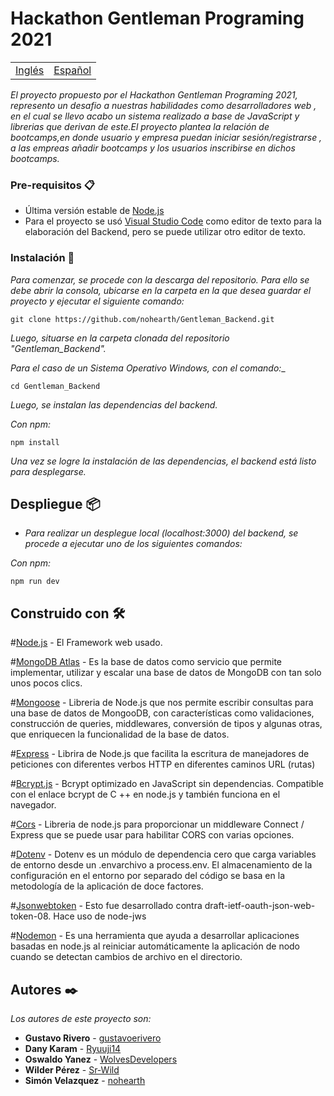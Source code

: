# Hackathon Gentleman Programing 2021

<table>
    <tr>
        <!-- Do not translate this table -->
        <td><a href="./README.md"> Inglés </a></td>
        <td><a href="./README.ES.md"> Español </a></td>
    </tr>
</table>

_El proyecto propuesto por el Hackathon Gentleman Programing 2021, represento un desafio a nuestras habilidades como desarrolladores web , en el cual se llevo acabo un sistema realizado a base de JavaScript y librerias que derivan de este.El proyecto plantea la relación de bootcamps,en donde usuario y empresa puedan iniciar sesión/registrarse , a las empreas añadir bootcamps y los usuarios inscribirse en dichos bootcamps._


### Pre-requisitos 📋

* Última versión estable de [Node.js](https://nodejs.org/en/)
* Para el proyecto se usó [Visual Studio Code](https://code.visualstudio.com/) como editor de texto para la 
elaboración del Backend, pero se puede utilizar otro editor de texto.

### Instalación 🔧

_Para comenzar, se procede con la descarga del repositorio. Para ello se debe abrir la consola,
ubicarse en la carpeta en la que desea guardar el proyecto y ejecutar el siguiente comando:_

```
git clone https://github.com/nohearth/Gentleman_Backend.git
```
_Luego, situarse en la carpeta clonada del repositorio "Gentleman_Backend"._

_Para el caso de un Sistema Operativo Windows, con el comando:__

```
cd Gentleman_Backend
```

_Luego, se instalan las dependencias del backend._

_Con npm:_

```
npm install
```
_Una vez se logre la instalación de las dependencias, el backend está listo para desplegarse._

## Despliegue 📦

* _Para realizar un desplegue local (localhost:3000) del backend, se procede a ejecutar uno de los siguientes comandos:_

_Con npm:_

```
npm run dev
```
## Construido con 🛠️
#[Node.js](https://nodejs.org/es/) - El Framework web usado.

#[MongoDB Atlas](https://www.mongodb.com/es/cloud/atlas) - Es la base de datos como servicio que permite implementar, utilizar y escalar una base de datos de MongoDB con tan solo unos pocos clics.

#[Mongoose](https://www.npmjs.com/package/mongoose) - Libreria de Node.js que nos permite escribir consultas para una base de datos de MongooDB, con características como validaciones, construcción de queries, middlewares, conversión de tipos y algunas otras, que enriquecen la funcionalidad de la base de datos.

#[Express](https://www.npmjs.com/package/express) - Librira de Node.js que facilita la escritura de manejadores de peticiones con diferentes verbos HTTP en diferentes caminos URL (rutas)

#[Bcrypt.js](https://www.npmjs.com/package/bcryptjs) - Bcrypt optimizado en JavaScript sin dependencias. Compatible con el enlace bcrypt de C ++ en node.js y también funciona en el navegador.

#[Cors](https://www.npmjs.com/package/cors) - Libreria de node.js para proporcionar un middleware Connect / Express que se puede usar para habilitar CORS con varias opciones.

#[Dotenv](https://www.npmjs.com/package/dotenv) - Dotenv es un módulo de dependencia cero que carga variables de entorno desde un .envarchivo a process.env. El almacenamiento de la configuración en el entorno por separado del código se basa en la metodología de la aplicación de doce factores.

#[Jsonwebtoken](https://www.npmjs.com/package/jsonwebtoken) - Esto fue desarrollado contra draft-ietf-oauth-json-web-token-08. Hace uso de node-jws

#[Nodemon](https://www.npmjs.com/package/nodemon) - Es una herramienta que ayuda a desarrollar aplicaciones basadas en node.js al reiniciar automáticamente la aplicación de nodo cuando se detectan cambios de archivo en el directorio.

## Autores ✒️

_Los autores de este proyecto son:_

* **Gustavo Rivero** - [gustavoerivero](https://github.com/gustavoerivero)
* **Dany Karam**  - [Ryuuji14](https://github.com/Ryuuji14)
* **Oswaldo Yanez**  - [WolvesDevelopers](https://github.com/WolvesDevelopers)
* **Wilder Pérez**  - [Sr-Wild](https://github.com/Sr-Wild)
* **Simón Velazquez**  - [nohearth](https://github.com/nohearth)


